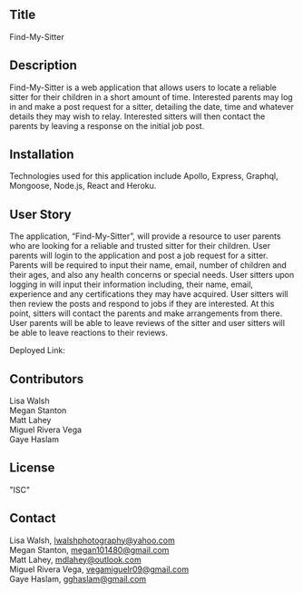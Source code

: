 ## Title
Find-My-Sitter

## Description
Find-My-Sitter is a web application that allows users to locate a reliable sitter for their children in a short amount of time. Interested parents may log in and make a post request for a sitter, detailing the date, time and whatever details they may wish to relay. Interested sitters will then contact the parents by leaving a response on the initial job post. 

## Installation
Technologies used for this application include Apollo, Express, Graphql, Mongoose, Node.js, React and Heroku.

## User Story
The application, “Find-My-Sitter”, will provide a resource to user parents who are looking for a reliable and trusted sitter for their children. User parents will login to the application and post a job request for a sitter. Parents will be required to input their name, email, number of children and their ages, and also any health concerns or special needs. User sitters upon logging in will input their information including, their name, email, experience and any certifications they may have acquired. User sitters will then review the posts and respond to jobs if they are interested. At this point, sitters will contact the parents and make arrangements from there. User parents will be able to leave reviews of the sitter and user sitters will be able to leave reactions to their reviews. 


Deployed Link:  

## Contributors
Lisa Walsh<br/> 
Megan Stanton<br/> 
Matt Lahey<br/>
Miguel Rivera Vega<br/>
Gaye Haslam<br/>

## License
"ISC"

## Contact
Lisa Walsh, lwalshphotography@yahoo.com<br/>
Megan Stanton, megan101480@gmail.com<br/>
Matt Lahey, mdlahey@outlook.com<br/>
Miguel Rivera Vega, vegamiguelr09@gmail.com<br/>
Gaye Haslam, gghaslam@gmail.com